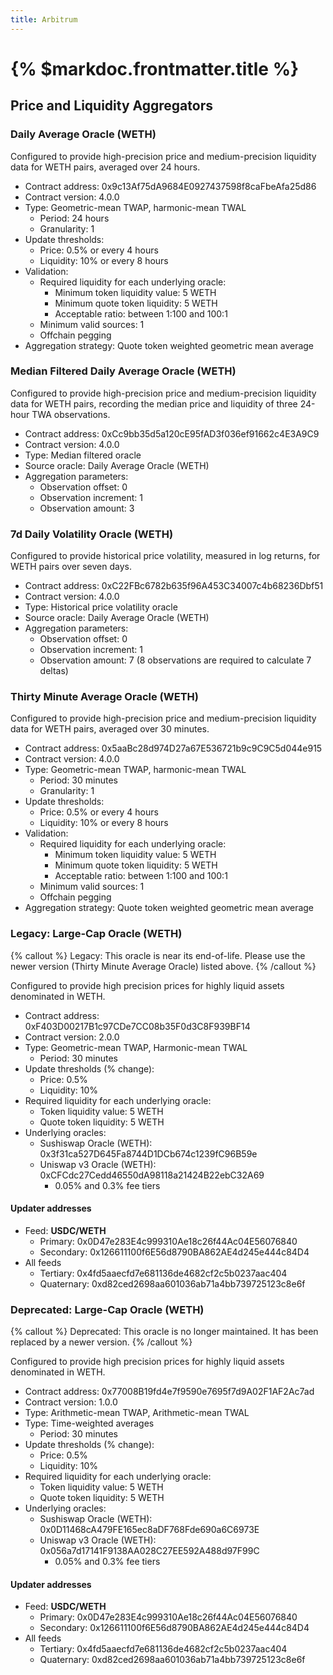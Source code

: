 ```yaml
---
title: Arbitrum
---
```


# {% $markdoc.frontmatter.title %}

## Price and Liquidity Aggregators

### Daily Average Oracle (WETH)

Configured to provide high-precision price and medium-precision liquidity data for WETH pairs, averaged over 24 hours.

- Contract address: 0x9c13Af75dA9684E0927437598f8caFbeAfa25d86
- Contract version: 4.0.0
- Type: Geometric-mean TWAP, harmonic-mean TWAL
  - Period: 24 hours
  - Granularity: 1
- Update thresholds:
  - Price: 0.5% or every 4 hours
  - Liquidity: 10% or every 8 hours
- Validation:
  - Required liquidity for each underlying oracle:
    - Minimum token liquidity value: 5 WETH
    - Minimum quote token liquidity: 5 WETH
    - Acceptable ratio: between 1:100 and 100:1
  - Minimum valid sources: 1
  - Offchain pegging
- Aggregation strategy: Quote token weighted geometric mean average

### Median Filtered Daily Average Oracle (WETH)

Configured to provide high-precision price and medium-precision liquidity data for WETH pairs, recording the median price and liquidity of three 24-hour TWA observations.

- Contract address: 0xCc9bb35d5a120cE95fAD3f036ef91662c4E3A9C9
- Contract version: 4.0.0
- Type: Median filtered oracle
- Source oracle: Daily Average Oracle (WETH)
- Aggregation parameters:
  - Observation offset: 0
  - Observation increment: 1
  - Observation amount: 3

### 7d Daily Volatility Oracle (WETH)

Configured to provide historical price volatility, measured in log returns, for WETH pairs over seven days.

- Contract address: 0xC22FBc6782b635f96A453C34007c4b68236Dbf51
- Contract version: 4.0.0
- Type: Historical price volatility oracle
- Source oracle: Daily Average Oracle (WETH)
- Aggregation parameters:
  - Observation offset: 0
  - Observation increment: 1
  - Observation amount: 7 (8 observations are required to calculate 7 deltas)

### Thirty Minute Average Oracle (WETH)

Configured to provide high-precision price and medium-precision liquidity data for WETH pairs, averaged over 30 minutes.

- Contract address: 0x5aaBc28d974D27a67E536721b9c9C9C5d044e915
- Contract version: 4.0.0
- Type: Geometric-mean TWAP, harmonic-mean TWAL
  - Period: 30 minutes
  - Granularity: 1
- Update thresholds:
  - Price: 0.5% or every 4 hours
  - Liquidity: 10% or every 8 hours
- Validation:
  - Required liquidity for each underlying oracle:
    - Minimum token liquidity value: 5 WETH
    - Minimum quote token liquidity: 5 WETH
    - Acceptable ratio: between 1:100 and 100:1
  - Minimum valid sources: 1
  - Offchain pegging
- Aggregation strategy: Quote token weighted geometric mean average

### Legacy: Large-Cap Oracle (WETH)

{% callout %}
Legacy: This oracle is near its end-of-life. Please use the newer version (Thirty Minute Average Oracle) listed above.
{% /callout %}

Configured to provide high precision prices for highly liquid assets denominated in WETH.

- Contract address: 0xF403D00217B1c97CDe7CC08b35F0d3C8F939BF14
- Contract version: 2.0.0
- Type: Geometric-mean TWAP, Harmonic-mean TWAL
  - Period: 30 minutes
- Update thresholds (% change):
  - Price: 0.5%
  - Liquidity: 10%
- Required liquidity for each underlying oracle:
  - Token liquidity value: 5 WETH
  - Quote token liquidity: 5 WETH
- Underlying oracles:
  - Sushiswap Oracle (WETH): 0x3f31ca527D645Fa8744D1DCb674c1239fC96B59e
  - Uniswap v3 Oracle (WETH): 0xCFCdc27Cedd46550dA98118a21424B22ebC32A69
    - 0.05% and 0.3% fee tiers

#### Updater addresses
- Feed: **USDC/WETH**
  - Primary: 0x0D47e283E4c999310Ae18c26f44Ac04E56076840
  - Secondary: 0x126611100f6E56d8790BA862AE4d245e444c84D4
- All feeds
  - Tertiary: 0x4fd5aaecfd7e681136de4682cf2c5b0237aac404
  - Quaternary: 0xd82ced2698aa601036ab71a4bb739725123c8e6f

### Deprecated: Large-Cap Oracle (WETH)

{% callout %}
Deprecated: This oracle is no longer maintained. It has been replaced by a newer version.
{% /callout %}

Configured to provide high precision prices for highly liquid assets denominated in WETH.

- Contract address: 0x77008B19fd4e7f9590e7695f7d9A02F1AF2Ac7ad
- Contract version: 1.0.0
- Type: Arithmetic-mean TWAP, Arithmetic-mean TWAL
- Type: Time-weighted averages
  - Period: 30 minutes
- Update thresholds (% change):
  - Price: 0.5%
  - Liquidity: 10%
- Required liquidity for each underlying oracle:
  - Token liquidity value: 5 WETH
  - Quote token liquidity: 5 WETH
- Underlying oracles:
  - Sushiswap Oracle (WETH): 0x0D11468cA479FE165ec8aDF768Fde690a6C6973E
  - Uniswap v3 Oracle (WETH): 0x056a7d17141F9138AA028C27EE592A488d97F99C
    - 0.05% and 0.3% fee tiers

#### Updater addresses
- Feed: **USDC/WETH**
  - Primary: 0x0D47e283E4c999310Ae18c26f44Ac04E56076840
  - Secondary: 0x126611100f6E56d8790BA862AE4d245e444c84D4
- All feeds
  - Tertiary: 0x4fd5aaecfd7e681136de4682cf2c5b0237aac404
  - Quaternary: 0xd82ced2698aa601036ab71a4bb739725123c8e6f